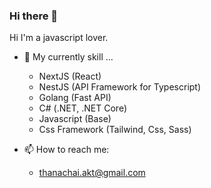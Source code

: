 ### Hi there 👋
Hi I'm a javascript lover.

- 🌱 My currently skill ...
  - NextJS (React)
  - NestJS (API Framework for Typescript)
  - Golang (Fast API)
  - C# (.NET, .NET Core)
  - Javascript (Base)
  - Css Framework (Tailwind, Css, Sass)

- 📫 How to reach me:
  - thanachai.akt@gmail.com
